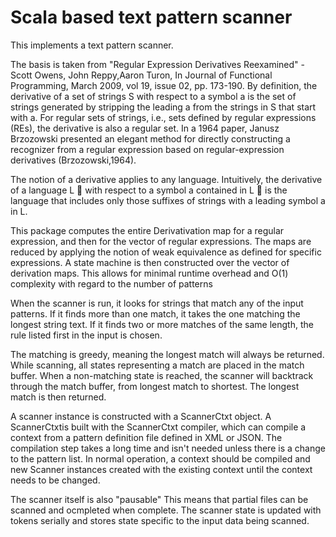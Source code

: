 Scala based text pattern scanner
===============

This implements a text pattern scanner.

The basis is taken from "Regular Expression Derivatives Reexamined" -Scott Owens, John Reppy,Aaron Turon, In Journal of Functional Programming, March 2009, vol 19, issue 02, pp. 173-190. By definition, the derivative of a set of strings S with respect to a symbol a is the set of strings generated by stripping the leading a from the strings in S that start with a.  For regular sets of strings, i.e., sets defined by regular expressions (REs), the derivative is also a regular set. In a 1964 paper, Janusz Brzozowski presented an elegant method for directly constructing a recognizer from a regular expression based on regular-expression derivatives (Brzozowski,1964). 

The notion of a derivative applies to any language. Intuitively, the derivative of a language L  with respect to a symbol a contained in L  is the language that includes only those suffixes of strings with a leading symbol a in L.

This package computes the entire Derivativation map for a regular expression, and then for the vector of regular expressions. The maps are reduced by applying the notion of weak equivalence as defined for specific expressions. A state machine is then constructed over the vector of derivation maps. This allows for  minimal runtime overhead and O(1) complexity with regard to the number of patterns

When the scanner is run, it looks for strings that match any of the input patterns. If it finds more than one match, it takes the one matching the longest string text. If it finds two or more matches of the same length, the rule listed first in the input is chosen.

The matching is greedy, meaning the longest match will always be returned. While scanning, all states representing a match are placed in the match buffer. When a non-matching  state is reached, the scanner will backtrack through the match buffer, from longest match to shortest. The longest match is then returned.

A scanner instance is constructed with a  ScannerCtxt object. A ScannerCtxtis built with the ScannerCtxt compiler, which can compile a context from a pattern definition file defined in XML or JSON. The compilation step takes a long time and isn't needed unless there is a change to the pattern list. In normal operation, a context should be compiled and new
Scanner instances created with the existing context until the context needs to be changed.

The scanner itself is also "pausable" This means that partial files can be scanned and ocmpleted when complete. The scanner state is updated with tokens serially and stores state specific to the input data being scanned.